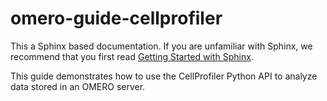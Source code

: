 # omero-guide-cellprofiler

This a Sphinx based documentation. 
If you are unfamiliar with Sphinx, we recommend that you first read 
[Getting Started with Sphinx](https://docs.readthedocs.io/en/stable/intro/getting-started-with-sphinx.html).

This guide demonstrates how to use the CellProfiler Python API to analyze data stored in an OMERO server.

